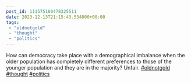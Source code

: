 ```yaml
---
post_id: 111575180478325511
date: 2023-12-13T21:15:43.534000+00:00
tags:
 - "oldnotgold"
 - "thought"
 - "politics"
---
```


How can democracy take place with a demographical imbalance when the older population has completely different preferences to those of the younger population and they are in the majority? Unfair. [#oldnotgold](https://m.vogt.dev/tags/oldnotgold) [#thought](https://m.vogt.dev/tags/thought) [#politics](https://m.vogt.dev/tags/politics)
